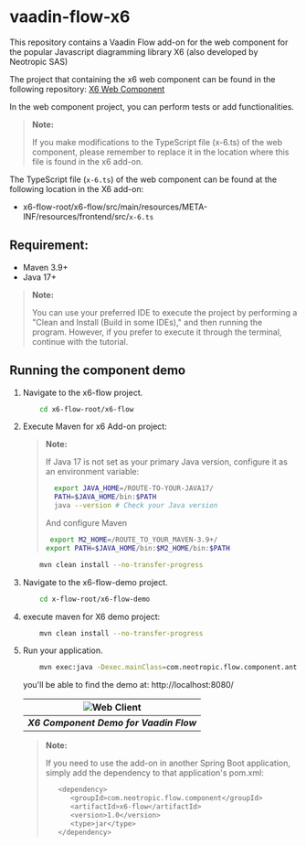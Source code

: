 # vaadin-flow-x6
This repository contains a Vaadin Flow add-on for the web component for the popular Javascript diagramming library X6 (also developed by Neotropic SAS)

The project that containing the x6 web component can be found in the following repository: [X6 Web Component](https://github.com/NeotropicSAS/webcomponent-x6)

In the web component project, you can perform tests or add functionalities.

> **Note:**
> 
> If you make modifications to the TypeScript file (x-6.ts) of the web component, please remember to replace it in the location where this file is found in the x6 add-on.
>

The TypeScript file (`x-6.ts`) of the web component can be found at the following location in the X6 add-on:

- x6-flow-root/x6-flow/src/main/resources/META-INF/resources/frontend/src/`x-6.ts`

## Requirement:
- Maven 3.9+
- Java 17+

> **Note:**
> 
>You can use your preferred IDE to execute the project by performing a "Clean and Install (Build in some IDEs)," and then running the program. However, if you prefer to execute it through the terminal, continue with the tutorial.
>

  
## Running the component demo

1. Navigate to the x6-flow project.
   
    ```bash
        cd x6-flow-root/x6-flow
    ```

2. Execute Maven for x6 Add-on project:
   
    > **Note:**
    >
    >If Java 17 is not set as your primary Java version, configure it as an environment variable:
    >
    > ```bash
    >   export JAVA_HOME=/ROUTE-TO-YOUR-JAVA17/
    >   PATH=$JAVA_HOME/bin:$PATH
    >   java --version # Check your Java version
    >```
    > And configure Maven
    >
    > ```bash
    >  export M2_HOME=/ROUTE_TO_YOUR_MAVEN-3.9+/
    > export PATH=$JAVA_HOME/bin:$M2_HOME/bin:$PATH
    > ```

    ```bash
        mvn clean install --no-transfer-progress
    ```

3. Navigate to the x6-flow-demo project.
   
    ```bash
        cd x-flow-root/x6-flow-demo
    ```

4. execute maven for X6 demo project:
   
    ```bash
        mvn clean install --no-transfer-progress
    ```

5. Run your application.

    ```bash
        mvn exec:java -Dexec.mainClass=com.neotropic.flow.component.antvx6.demo.Application
    ```
   
    you'll be able to find the demo at: http://localhost:8080/

    |![Web Client](canvas_x6.png) |
    |:--:|
    | ***X6 Component Demo for Vaadin Flow*** |


    > **Note:**
    >
    > If you need to use the add-on in another Spring Boot application, simply add the dependency to that application's pom.xml:
    >
    > ```bash
    >    <dependency>
    >       <groupId>com.neotropic.flow.component</groupId>
    >       <artifactId>x6-flow</artifactId>
    >       <version>1.0</version>
    >       <type>jar</type>
    >    </dependency>
    >```
    >

